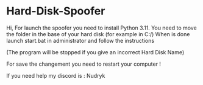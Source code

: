 # Hard-Disk-Spoofer

Hi, 
For launch the spoofer you need to install Python 3.11.
You need to move the folder in the base of your hard disk (for example in C:/)
When is done launch start.bat in administrator and follow the instructions

(The program will be stopped if you give an incorrect Hard Disk Name)

For save the changement you need to restart your computer !


If you need help my discord is : Nudryk


